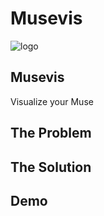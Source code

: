# Musevis
![logo](./assets/img/logo.png)

## Musevis
Visualize your Muse

## The Problem

## The Solution

## Demo
